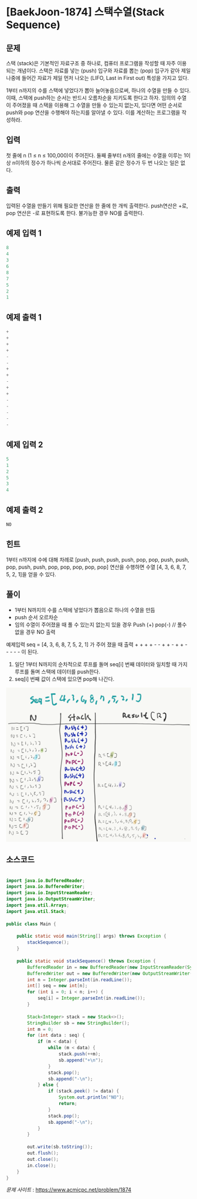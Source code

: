 

# [BaekJoon-1874] 스택수열(Stack Sequence)

## 문제
스택 (stack)은 기본적인 자료구조 중 하나로, 컴퓨터 프로그램을 작성할 때 자주 이용되는 개념이다. 스택은 자료를 넣는 (push) 입구와 자료를 뽑는 (pop) 입구가 같아 제일 나중에 들어간 자료가 제일 먼저 나오는 (LIFO, Last in First out) 특성을 가지고 있다.

1부터 n까지의 수를 스택에 넣었다가 뽑아 늘어놓음으로써, 하나의 수열을 만들 수 있다. 이때, 스택에 push하는 순서는 반드시 오름차순을 지키도록 한다고 하자. 임의의 수열이 주어졌을 때 스택을 이용해 그 수열을 만들 수 있는지 없는지, 있다면 어떤 순서로 push와 pop 연산을 수행해야 하는지를 알아낼 수 있다. 이를 계산하는 프로그램을 작성하라.

## 입력
첫 줄에 n (1 ≤ n ≤ 100,000)이 주어진다. 둘째 줄부터 n개의 줄에는 수열을 이루는 1이상 n이하의 정수가 하나씩 순서대로 주어진다. 물론 같은 정수가 두 번 나오는 일은 없다.

## 출력

입력된 수열을 만들기 위해 필요한 연산을 한 줄에 한 개씩 출력한다. push연산은 +로, pop 연산은 -로 표현하도록 한다. 불가능한 경우 NO를 출력한다.


## 예제 입력 1 

```java
8
4
3
6
8
7
5
2
1
```

## 예제 출력 1 

```java
+
+
+
+
-
-
+
+
-
+
+
-
-
-
-
-
```

## 예제 입력 2 


```java
5
1
2
5
3
4
```

## 예제 출력 2 


```java
NO
```

## 힌트

1부터 n까지에 수에 대해 차례로 [push, push, push, push, pop, pop, push, push, pop, push, push, pop, pop, pop, pop, pop] 연산을 수행하면 수열 [4, 3, 6, 8, 7, 5, 2, 1]을 얻을 수 있다.


## 풀이

- 1부터 N까지의 수를 스택에 넣었다가 뽑음으로 하나의 수열을 만듬
- push 순서 오르차순
- 임의 수열이 주어졌을 때 풀 수 있는지 없는지 있을 경우 Push (+) pop(-) // 풀수없을 경우 NO 출력

예제입력 seq = [4, 3, 6, 8, 7, 5, 2, 1] 가 주어 졌을 때
출력 + + + + - - + + - + + - - - - - 이 된다.

1. 일단 1부터 N까지의 순차적으로 루프를 돌며 seq[i] 번째 데이터와 일치할 때 가지 루프를 돌며 스택에 데이터를 push한다.
2. seq[i] 번째 값이 스택에 있으면 pop해 나간다.


![](BaekJoon-1874-StackSequence/stacksequence1.png)

## 소스코드

```java

import java.io.BufferedReader;
import java.io.BufferedWriter;
import java.io.InputStreamReader;
import java.io.OutputStreamWriter;
import java.util.Arrays;
import java.util.Stack;

public class Main {

    public static void main(String[] args) throws Exception {
        stackSequence();
    }

    public static void stackSequence() throws Exception {
        BufferedReader in = new BufferedReader(new InputStreamReader(System.in));
        BufferedWriter out = new BufferedWriter(new OutputStreamWriter(System.out));
        int n = Integer.parseInt(in.readLine());
        int[] seq = new int[n];
        for (int i = 0; i < n; i++) {
            seq[i] = Integer.parseInt(in.readLine());
        }

        Stack<Integer> stack = new Stack<>();
        StringBuilder sb = new StringBuilder();
        int m = 0;
        for (int data : seq) {
            if (m < data) {
                while (m < data) {
                    stack.push(++m);
                    sb.append("+\n");
                }
                stack.pop();
                sb.append("-\n");
            } else {
                if (stack.peek() != data) {
                    System.out.println("NO");
                    return;
                }
                stack.pop();
                sb.append("-\n");
            }
        }

        out.write(sb.toString());
        out.flush();
        out.close();
        in.close();
    }
}
```


*문제 사이트* : https://www.acmicpc.net/problem/1874